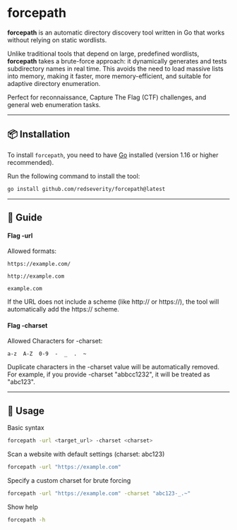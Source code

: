 # forcepath

**forcepath** is an automatic directory discovery tool written in Go that works without relying on static wordlists.

Unlike traditional tools that depend on large, predefined wordlists, **forcepath** takes a brute-force approach: it dynamically generates and tests subdirectory names in real time. This avoids the need to load massive lists into memory, making it faster, more memory-efficient, and suitable for adaptive directory enumeration.

Perfect for reconnaissance, Capture The Flag (CTF) challenges, and general web enumeration tasks.

---

## 📦 Installation

To install `forcepath`, you need to have [Go](https://go.dev/dl/) installed (version 1.16 or higher recommended).

Run the following command to install the tool:

```bash
go install github.com/redseverity/forcepath@latest
```

---

## 🚀 Guide

#### Flag -url

Allowed formats:

    https://example.com/

    http://example.com

    example.com

If the URL does not include a scheme (like http:// or https://), the tool will automatically add the https:// scheme.

#### Flag -charset

Allowed Characters for -charset:

    a-z  A-Z  0-9  -  _  .  ~

Duplicate characters in the -charset value will be automatically removed.
For example, if you provide -charset "abbcc1232", it will be treated as "abc123".

---

## 🚀 Usage

Basic syntax
```bash
forcepath -url <target_url> -charset <charset>
```

Scan a website with default settings (charset: abc123)
```bash
forcepath -url "https://example.com"
```

Specify a custom charset for brute forcing
```bash
forcepath -url "https://example.com" -charset "abc123-_.~"
```

Show help
```bash
forcepath -h
```
